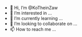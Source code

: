 - 👋 Hi, I’m @KoTheinZaw
- 👀 I’m interested in ...
- 🌱 I’m currently learning ...
- 💞️ I’m looking to collaborate on ...
- 📫 How to reach me ...

<!---
KoTheinZaw/KoTheinZaw is a ✨ special ✨ repository because its `README.md` (this file) appears on your GitHub profile.
You can click the Preview link to take a look at your changes.
--->
